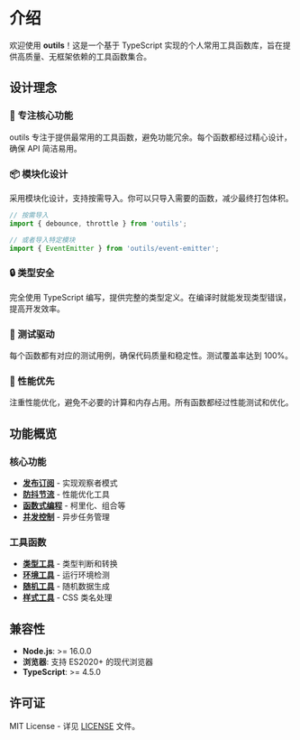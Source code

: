 # 介绍

欢迎使用 **outils**！这是一个基于 TypeScript 实现的个人常用工具函数库，旨在提供高质量、无框架依赖的工具函数集合。

## 设计理念

### 🎯 专注核心功能

outils 专注于提供最常用的工具函数，避免功能冗余。每个函数都经过精心设计，确保 API 简洁易用。

### 📦 模块化设计

采用模块化设计，支持按需导入。你可以只导入需要的函数，减少最终打包体积。

```typescript
// 按需导入
import { debounce, throttle } from 'outils';

// 或者导入特定模块
import { EventEmitter } from 'outils/event-emitter';
```

### 🔒 类型安全

完全使用 TypeScript 编写，提供完整的类型定义。在编译时就能发现类型错误，提高开发效率。

### 🧪 测试驱动

每个函数都有对应的测试用例，确保代码质量和稳定性。测试覆盖率达到 100%。

### 🚀 性能优先

注重性能优化，避免不必要的计算和内存占用。所有函数都经过性能测试和优化。

## 功能概览

### 核心功能

- **[发布订阅](/api/event-emitter)** - 实现观察者模式
- **[防抖节流](/api/debounce-throttle)** - 性能优化工具
- **[函数式编程](/api/functional)** - 柯里化、组合等
- **[并发控制](/api/concurrency)** - 异步任务管理

### 工具函数

- **[类型工具](/api/type-utils)** - 类型判断和转换
- **[环境工具](/api/env-utils)** - 运行环境检测
- **[随机工具](/api/random-utils)** - 随机数据生成
- **[样式工具](/api/class-names)** - CSS 类名处理

## 兼容性

- **Node.js**: >= 16.0.0
- **浏览器**: 支持 ES2020+ 的现代浏览器
- **TypeScript**: >= 4.5.0

## 许可证

MIT License - 详见 [LICENSE](https://github.com/suqingyao/outils/blob/main/LICENSE) 文件。